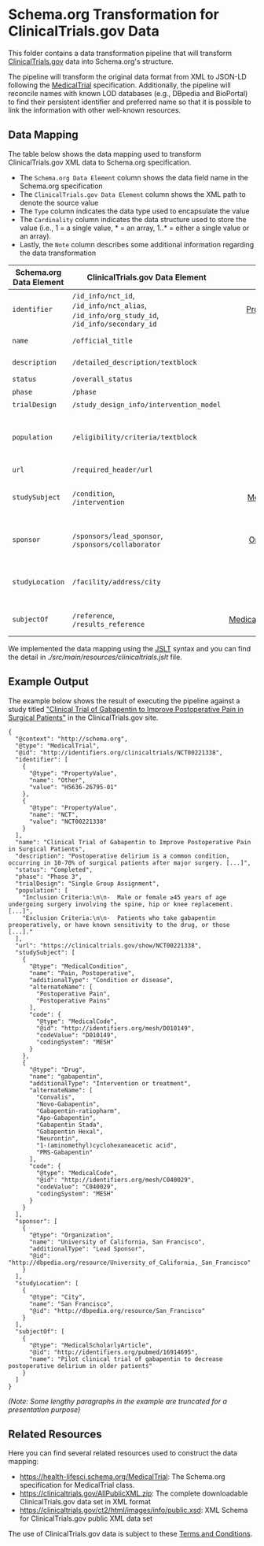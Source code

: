 # Schema.org Transformation for ClinicalTrials.gov Data

This folder contains a data transformation pipeline that will transform [ClinicalTrials.gov](https://clinicaltrials.gov/) data into Schema.org's structure.

The pipeline will transform the original data format from XML to JSON-LD following the [MedicalTrial](https://health-lifesci.schema.org/MedicalTrial) specification. Additionally, the pipeline will reconcile names with known LOD databases (e.g., DBpedia and BioPortal) to find their persistent identifier and preferred name so that it is possible to link the information with other well-known resources.

## Data Mapping

The table below shows the data mapping used to transform ClinicalTrials.gov XML data to Schema.org specification.
* The `Schema.org Data Element` column shows the data field name in the Schema.org specification
* The `ClinicalTrials.gov Data Element` column shows the XML path to denote the source value
* The `Type` column indicates the data type used to encapsulate the value
* The `Cardinality` column indicates the data structure used to store the value (i.e., 1 = a single value, * = an array, 1..* = either a single value or an array).
* Lastly, the `Note` column describes some additional information regarding the data transformation

| Schema.org Data Element | ClinicalTrials.gov Data Element | Type | Cardinality | Notes
--- | --- | :---: | :---: | ---
`identifier` | `/id_info/nct_id`,<br/>`/id_info/nct_alias`,<br/>`/id_info/org_study_id`,<br/>`/id_info/secondary_id` | [PropertyValue](https://schema.org/PropertyValue) | * |
`name` | `/official_title` | String | 1 | `/brief_title` (as an alternative source)
`description` | `/detailed_description/textblock` | String | 1 | `/brief_summary/textblock` (as an alternative source)
`status` | `/overall_status` | String | 1 |
`phase` | `/phase` | String | 1 |
`trialDesign` | `/study_design_info/intervention_model` | String | 1 |
`population` | `/eligibility/criteria/textblock` | String | 1..* | The pipeline will parse the inclusion and exclusion criteria and separate them, if possible.
`url` | `/required_header/url` | URL | 1 |
`studySubject` | `/condition`,<br/>`/intervention` | [MedicalEntity](https://health-lifesci.schema.org/MedicalEntity) | * | An entity reconciler will be used to get the medical code via [BioPortal search service](http://data.bioontology.org/documentation#nav_search)
`sponsor` | `/sponsors/lead_sponsor`,<br/>`/sponsors/collaborator` | [Organization](https://schema.org/Organization) | * | An entity reconciler will be used to get the entity id via [DBpedia lookup service](https://wiki.dbpedia.org/lookup)
`studyLocation` | `/facility/address/city` | [City](https://schema.org/City) | * | An entity reconciler will be used to get the entity id via [DBpedia lookup service](https://wiki.dbpedia.org/lookup)
`subjectOf` | `/reference`,<br/>`/results_reference` | [MedicalScholarlyArticle](https://health-lifesci.schema.org/MedicalScholarlyArticle) | * | A persistent identifier will be included to refer to an existing resource

We implemented the data mapping using the [JSLT](https://github.com/schibsted/jslt) syntax and you can find the detail in _./src/main/resources/clinicaltrials.jslt_ file.

## Example Output

The example below shows the result of executing the pipeline against a study titled ["Clinical Trial of Gabapentin to Improve Postoperative Pain in Surgical Patients"](https://clinicaltrials.gov/ct2/show/NCT00221338) in the ClinicalTrials.gov site.
```
{
  "@context": "http://schema.org",
  "@type": "MedicalTrial",
  "@id": "http://identifiers.org/clinicaltrials/NCT00221338",
  "identifier": [
    {
      "@type": "PropertyValue",
      "name": "Other",
      "value": "H5636-26795-01"
    },
    {
      "@type": "PropertyValue",
      "name": "NCT",
      "value": "NCT00221338"
    }
  ],
  "name": "Clinical Trial of Gabapentin to Improve Postoperative Pain in Surgical Patients",
  "description": "Postoperative delirium is a common condition, occurring in 10-70% of surgical patients after major surgery. [...]",
  "status": "Completed",
  "phase": "Phase 3",
  "trialDesign": "Single Group Assignment",
  "population": [
    "Inclusion Criteria:\n\n-  Male or female ≥45 years of age undergoing surgery involving the spine, hip or knee replacement. [...]",
    "Exclusion Criteria:\n\n-  Patients who take gabapentin preoperatively, or have known sensitivity to the drug, or those [...]."
  ],
  "url": "https://clinicaltrials.gov/show/NCT00221338",
  "studySubject": [
    {
      "@type": "MedicalCondition",
      "name": "Pain, Postoperative",
      "additionalType": "Condition or disease",
      "alternateName": [
        "Postoperative Pain",
        "Postoperative Pains"
      ],
      "code": {
        "@type": "MedicalCode",
        "@id": "http://identifiers.org/mesh/D010149",
        "codeValue": "D010149",
        "codingSystem": "MESH"
      }
    },
    {
      "@type": "Drug",
      "name": "gabapentin",
      "additionalType": "Intervention or treatment",
      "alternateName": [
        "Convalis",
        "Novo-Gabapentin",
        "Gabapentin-ratiopharm",
        "Apo-Gabapentin",
        "Gabapentin Stada",
        "Gabapentin Hexal",
        "Neurontin",
        "1-(aminomethyl)cyclohexaneacetic acid",
        "PMS-Gabapentin"
      ],
      "code": {
        "@type": "MedicalCode",
        "@id": "http://identifiers.org/mesh/C040029",
        "codeValue": "C040029",
        "codingSystem": "MESH"
      }
    }
  ],
  "sponsor": [
    {
      "@type": "Organization",
      "name": "University of California, San Francisco",
      "additionalType": "Lead Sponsor",
      "@id": "http://dbpedia.org/resource/University_of_California,_San_Francisco"
    }
  ],
  "studyLocation": [
    {
      "@type": "City",
      "name": "San Francisco",
      "@id": "http://dbpedia.org/resource/San_Francisco"
    }
  ],
  "subjectOf": [
    {
      "@type": "MedicalScholarlyArticle",
      "@id": "http://identifiers.org/pubmed/16914695",
      "name": "Pilot clinical trial of gabapentin to decrease postoperative delirium in older patients"
    }
  ]
}
```
_(Note: Some lengthy paragraphs in the example are truncated for a presentation purpose)_

## Related Resources

Here you can find several related resources used to construct the data mapping:
* https://health-lifesci.schema.org/MedicalTrial: The Schema.org specification for MedicalTrial class.
* https://clinicaltrials.gov/AllPublicXML.zip: The complete downloadable ClinicalTrials.gov data set in XML format
* https://clinicaltrials.gov/ct2/html/images/info/public.xsd: XML Schema for ClinicalTrials.gov public XML data set

The use of ClinicalTrials.gov data is subject to these [Terms and Conditions](https://clinicaltrials.gov/ct2/about-site/terms-conditions).

